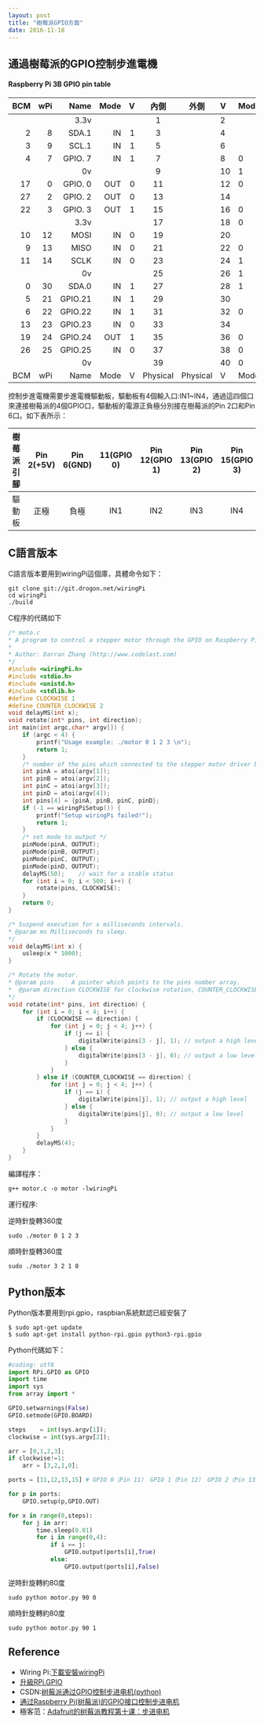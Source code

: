 ```yaml
---
layout: post
title: "樹莓派GPIO方面"
date: 2016-11-18
---
```


## 通過樹莓派的GPIO控制步進電機

#### Raspberry Pi 3B GPIO pin table
 | BCM | wPi |   Name  | Mode | V |內側 |外側 | V | Mode | Name    | wPi | BCM |
 |-:|-:|-:|-:|-:|:-:|:-:|:-|:-|:-|:-|:-|
 |     |     |    3.3v |      |   |  1 || 2  |   |      | 5v      |     |     |
 |   2 |   8 |   SDA.1 |   IN | 1 |  3 || 4  |   |      | 5V      |     |     |
 |   3 |   9 |   SCL.1 |   IN | 1 |  5 || 6  |   |      | 0v      |     |     |
 |   4 |   7 | GPIO. 7 |   IN | 1 |  7 || 8  | 0 | IN   | TxD     | 15  | 14  |
 |     |     |      0v |      |   |  9 || 10 | 1 | IN   | RxD     | 16  | 15  |
 |  17 |   0 | GPIO. 0 |  OUT | 0 | 11 || 12 | 0 | OUT  | GPIO. 1 | 1   | 18  |
 |  27 |   2 | GPIO. 2 |  OUT | 0 | 13 || 14 |   |      | 0v      |     |     |
 |  22 |   3 | GPIO. 3 |  OUT | 1 | 15 || 16 | 0 | IN   | GPIO. 4 | 4   | 23  |
 |     |     |    3.3v |      |   | 17 || 18 | 0 | IN   | GPIO. 5 | 5   | 24  |
 |  10 |  12 |    MOSI |   IN | 0 | 19 || 20 |   |      | 0v      |     |     |
 |   9 |  13 |    MISO |   IN | 0 | 21 || 22 | 0 | IN   | GPIO. 6 | 6   | 25  |
 |  11 |  14 |    SCLK |   IN | 0 | 23 || 24 | 1 | IN   | CE0     | 10  | 8   |
 |     |     |      0v |      |   | 25 || 26 | 1 | IN   | CE1     | 11  | 7   |
 |   0 |  30 |   SDA.0 |   IN | 1 | 27 || 28 | 1 | IN   | SCL.0   | 31  | 1   |
 |   5 |  21 | GPIO.21 |   IN | 1 | 29 || 30 |   |      | 0v      |     |     |
 |   6 |  22 | GPIO.22 |   IN | 1 | 31 || 32 | 0 | IN   | GPIO.26 | 26  | 12  |
 |  13 |  23 | GPIO.23 |   IN | 0 | 33 || 34 |   |      | 0v      |     |     |
 |  19 |  24 | GPIO.24 |  OUT | 1 | 35 || 36 | 0 | OUT  | GPIO.27 | 27  | 16  |
 |  26 |  25 | GPIO.25 |   IN | 0 | 37 || 38 | 0 | OUT  | GPIO.28 | 28  | 20  |
 |     |     |      0v |      |   | 39 || 40 | 0 | OUT  | GPIO.29 | 29  | 21  |
 | BCM | wPi |   Name  | Mode | V | Physical|Physical | V | Mode | Name    | wPi | BCM |


控制步進電機需要步進電機驅動板，驅動板有4個輸入口:IN1~IN4，通過這四個口來連接樹莓派的4個GPIO口，驅動板的電源正負極分別接在樹莓派的Pin 2口和Pin 6口。如下表所示：

樹莓派引腳|Pin 2(+5V)|Pin 6(GND)|11(GPIO 0)|Pin 12(GPIO 1)|Pin 13(GPIO 2)|Pin 15(GPIO 3) 
:-:|:-:|:-:|:-:|:-:|:-:|:-:
驅動板|正極|負極|IN1|IN2|IN3|IN4


## C語言版本

C語言版本要用到wiringPi這個庫，具體命令如下：

```
git clone git://git.drogon.net/wiringPi
cd wiringPi
./build
```

 C程序的代碼如下

```C
/* moto.c
* A program to control a stepper motor through the GPIO on Raspberry Pi. 
* 
* Author: Darran Zhang (http://www.codelast.com) 
*/
#include <wiringPi.h>
#include <stdio.h>
#include <unistd.h>
#include <stdlib.h>
#define CLOCKWISE 1
#define COUNTER_CLOCKWISE 2
void delayMS(int x);
void rotate(int* pins, int direction);
int main(int argc,char* argv[]) {
    if (argc < 4) {
        printf("Usage example: ./motor 0 1 2 3 \n");
        return 1;
    }
    /* number of the pins which connected to the stepper motor driver board */
    int pinA = atoi(argv[1]);
    int pinB = atoi(argv[2]);
    int pinC = atoi(argv[3]);
    int pinD = atoi(argv[4]);
    int pins[4] = {pinA, pinB, pinC, pinD};
    if (-1 == wiringPiSetup()) {
        printf("Setup wiringPi failed!");
        return 1;
    }
    /* set mode to output */
    pinMode(pinA, OUTPUT);
    pinMode(pinB, OUTPUT);
    pinMode(pinC, OUTPUT);
    pinMode(pinD, OUTPUT);
    delayMS(50);    // wait for a stable status 
    for (int i = 0; i < 500; i++) {
        rotate(pins, CLOCKWISE);
    }
    return 0;
}

/* Suspend execution for x milliseconds intervals.
* @param ms Milliseconds to sleep.
*/
void delayMS(int x) {
    usleep(x * 1000);
}

/* Rotate the motor.
* @param pins     A pointer which points to the pins number array.
*  @param direction CLOCKWISE for clockwise rotation, COUNTER_CLOCKWISE for counter clockwise rotation.
*/
void rotate(int* pins, int direction) {
    for (int i = 0; i < 4; i++) {
        if (CLOCKWISE == direction) {
            for (int j = 0; j < 4; j++) {
                if (j == i) {
                    digitalWrite(pins[3 - j], 1); // output a high level 
                } else {
                    digitalWrite(pins[3 - j], 0); // output a low level 
                }
            }
        } else if (COUNTER_CLOCKWISE == direction) {
            for (int j = 0; j < 4; j++) {
                if (j == i) {
                    digitalWrite(pins[j], 1); // output a high level 
                } else {
                    digitalWrite(pins[j], 0); // output a low level 
                }
            }
        }
        delayMS(4);
    }
}
```

編譯程序：

```
g++ motor.c -o motor -lwiringPi
```

運行程序:

逆時針旋轉360度

```
sudo ./motor 0 1 2 3
```
順時針旋轉360度

```
sudo ./motor 3 2 1 0
```

## Python版本

Python版本要用到rpi.gpio，raspbian系統默認已經安裝了

```
$ sudo apt-get update
$ sudo apt-get install python-rpi.gpio python3-rpi.gpio
```

Python代碼如下：

```Python
#coding: utf8
import RPi.GPIO as GPIO
import time
import sys
from array import *

GPIO.setwarnings(False)
GPIO.setmode(GPIO.BOARD)

steps    = int(sys.argv[1]);
clockwise = int(sys.argv[2]);

arr = [0,1,2,3];
if clockwise!=1:
    arr = [3,2,1,0];

ports = [11,12,13,15] # GPIO 0（Pin 11） GPIO 1（Pin 12） GPIO 2（Pin 13） GPIO 3（Pin 15）

for p in ports:
    GPIO.setup(p,GPIO.OUT)

for x in range(0,steps):
    for j in arr:
        time.sleep(0.01)
        for i in range(0,4):
            if i == j:
                GPIO.output(ports[i],True)
            else:
                GPIO.output(ports[i],False)
```

逆時針旋轉約80度

```
sudo python motor.py 90 0
```

順時針旋轉約80度

```
sudo python motor.py 90 1
```

## Reference
 - Wiring Pi:[下載安裝wiringPi](http://wiringpi.com/download-and-install/)
 - [升級RPi.GPIO](https://sourceforge.net/p/raspberry-gpio-python/wiki/install/)
 - CSDN:[树莓派通过GPIO控制步进电机(python) ](http://blog.csdn.net/u010027419/article/details/41518321)
 - [通过Raspberry Pi(树莓派)的GPIO接口控制步进电机](http://www.codelast.com/%E5%8E%9F%E5%88%9B%E9%80%9A%E8%BF%87raspberry-pi%E6%A0%91%E8%8E%93%E6%B4%BE%E7%9A%84gpio%E6%8E%A5%E5%8F%A3%E6%8E%A7%E5%88%B6%E6%AD%A5%E8%BF%9B%E7%94%B5%E6%9C%BAcontrol-stepper-motor-through-the-g/)
 - 極客范：[Adafruit的树莓派教程第十课：步进电机](http://www.geekfan.net/9926/)

